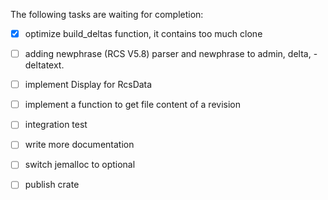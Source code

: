 
The following tasks are waiting for completion:
- [x] optimize build_deltas function, it contains too much clone
- [ ] adding newphrase (RCS V5.8) parser and newphrase to admin, delta, - deltatext.
- [ ] implement Display for RcsData
- [ ] implement a function to get file content of a revision
- [ ] integration test
- [ ] write more documentation
- [ ] switch jemalloc to optional
- [ ] publish crate

